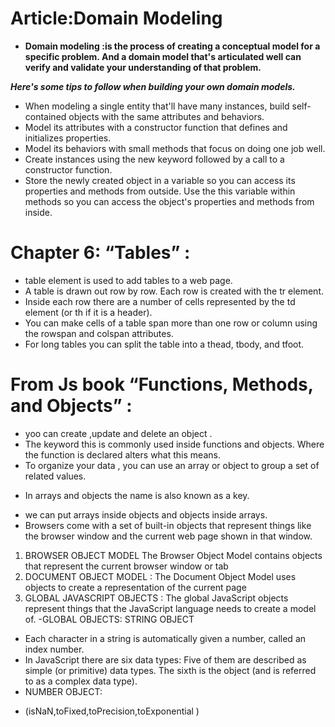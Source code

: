 # Article:Domain Modeling

* **Domain modeling :is the process of creating a conceptual model for a specific problem. And a domain model that's articulated well can verify and validate your understanding of that problem.**

***Here's some tips to follow when building your own domain models.***

- When modeling a single entity that'll have many instances, build self-contained objects with the same attributes and behaviors.
- Model its attributes with a constructor function that defines and initializes properties.
- Model its behaviors with small methods that focus on doing one job well.
- Create instances using the new keyword followed by a call to a constructor function.
- Store the newly created object in a variable so you can access its properties and methods from outside.
Use the this variable within methods so you can access the object's properties and methods from inside.
# Chapter 6: “Tables” :
- table element is used to add tables to a web page.
- A table is drawn out row by row. Each row is created with the tr element.
- Inside each row there are a number of cells  represented by the td element (or th if it is a header).
- You can make cells of a table span more than one row  or column using the rowspan and colspan attributes. 
- For long tables you can split the table into a thead, tbody, and tfoot.
#  From  Js book “Functions, Methods, and Objects” :
- yoo can create ,update and delete an object .
- The keyword this is commonly used inside functions and objects. Where the function is declared alters what this means.
- To organize your data , you can use an array or object to group a set of related values.
* In arrays and objects the name is also known as a key. 
- we can put arrays inside objects and objects inside arrays.
- Browsers come with a set of built-in objects that represent things like the browser window and the current web page shown in that window.
1. BROWSER OBJECT MODEL 
The Browser Object Model contains objects that represent the current browser window or tab
2. DOCUMENT OBJECT MODEL :
The Document Object Model uses objects to create a representation of the current page
3. GLOBAL JAVASCRIPT OBJECTS :
The global JavaScript objects represent things that the JavaScript language needs to create a model of.
-GLOBAL OBJECTS: STRING OBJECT 
- Each character in a string is automatically given a number, called an index number.
- In JavaScript there are six data types: Five of them are described as simple (or primitive) data types. The sixth is the object (and is referred to as a complex data type). 
- NUMBER OBJECT:
* (isNaN,toFixed,toPrecision,toExponential )




